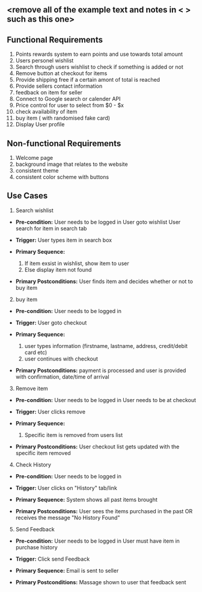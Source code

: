 ## <remove all of the example text and notes in < > such as this one>

## Functional Requirements

1. Points rewards system to earn points and use towards total amount
2. Users personel wishlist
3. Search through users wishlist to check if something is added or not 
4. Remove button at checkout for items
5. Provide shipping free if a certain amont of total is reached
6. Provide sellers contact information 
7. feedback on item for seller
8. Connect to Google search or calender API
9. Price control for user to select from $0 - $x
10. check availability of item
11. buy item ( with randomised fake card)
12. Display User profile

## Non-functional Requirements

1. Welcome page
2. background image that relates to the website
3. consistent theme
4. consistent color scheme with buttons

## Use Cases

1. Search wishlist 
- **Pre-condition:** User needs to be logged in
                     User goto wishlist
                     User search for item in search tab

- **Trigger:** User types item in search box
               
- **Primary Sequence:**
  1. If item exsist in wishlist, show item to user
  2. Else display item not found

- **Primary Postconditions:** User finds item and decides whether or not to buy item

2. buy item
- **Pre-condition:** User needs to be logged in

- **Trigger:** User goto checkout
               
- **Primary Sequence:**
  1. user types information (firstname, lastname, address, credit/debit card etc)
  2. user continues with checkout

- **Primary Postconditions:** payment is processed and user is provided with confirmation, date/time of arrival

3. Remove item
- **Pre-condition:** User needs to be logged in
                     User needs to be at checkout

- **Trigger:** User clicks remove 
               
- **Primary Sequence:**
  1. Specific item is removed from users list

- **Primary Postconditions:** User checkout list gets updated with the specific item removed

4. Check History
-  **Pre-condition:** User needs to be logged in

-  **Trigger:** User clicks on  "History" tab/link
  
-  **Primary Sequence:** System shows all past items brought

-  **Primary Postconditions:** User sees the items purchased in the past OR receives the message "No History Found"

5. Send Feedback
-  **Pre-condition:** User needs to be logged in
                      User must have item in purchase history
   
-  **Trigger:** Click send Feedback
   
-  **Primary Sequence:** Email is sent to seller
   
-  **Primary Postconditions:** Massage shown to user that feedback sent
